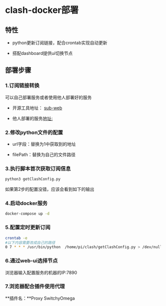 # clash-docker部署

## 特性

- python更新订阅链接，配合crontab实现自动更新

- 搭配dashboard提供ui切换节点

## 部署步骤

### 1.订阅链接转换

可以自己部署服务或者使用他人部署好的服务

- 开源工具地址： [sub-web](https://github.com/CareyWang/sub-web)

- 他人部署的服务[地址:](https://sub.v1.mk/)

### 2.修改python文件的配置

- url字段：替换为1中获取到的地址

- filePath：替换为自己的文件路径

### 3.执行脚本首次获取订阅信息

```bash
python3 getClashConfig.py
```

如果第2步的配置没错，应该会看到如下的输出

### 4.启动docker服务

```bash
docker-compose up -d
```

### 5.配置定时更新订阅

```bash
crontab -e
#以下内容需要改成自己的路径
0 7 * * * /usr/bin/python  /home/pi/clash/getClashConfig.py > /dev/null 2>&1  &
```

### 6.通过web-ui选择节点

浏览器输入配置服务的机器的IP:7890

### 7.浏览器配合插件使用代理

**插件名：**Proxy SwitchyOmega

